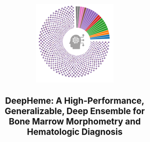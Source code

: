 <div align="center">
    <img src="assets/image.png" alt="Deepheme Logo" width="256px">

</div>

<div align="center">

<!-- # LLaVA-RLHF -->

# DeepHeme: A High-Performance, Generalizable, Deep Ensemble for Bone Marrow Morphometry and Hematologic Diagnosis

</div>